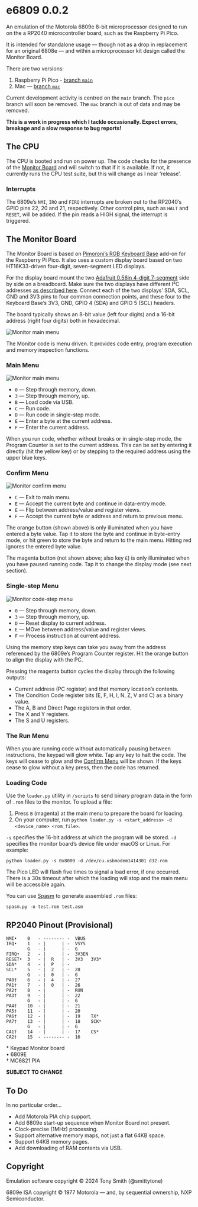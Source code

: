 # e6809 0.0.2

An emulation of the Motorola 6809e 8-bit microprocessor designed to run on the a RP2040 microcontroller board, such as the Raspberry Pi Pico.

It is intended for standalone usage — though not as a drop in replacement for an original 6808e — and within a microprocessor kit design called the Monitor Board.

There are two versions:

1. Raspberry Pi Pico - [branch `main`](https://github.com/smittytone/e6809/tree/main)
1. Mac — [branch `mac`](https://github.com/smittytone/e6809/tree/mac)

Current development activity is centred on the `main` branch. The `pico` branch will soon be removed. The `mac` branch is out of data and may be removed.

**This is a work in progress which I tackle occasionally. Expect errors, breakage and a slow response to bug reports!**

## The CPU

The CPU is booted and run on power up. The code checks for the presence of the [Monitor Board](#the-monitor-board) and will switch to that if it is available. If not, it currently runs the CPU test suite, but this will change as I near ‘release’.

### Interrupts

The 6809e’s `NMI`, `IRQ` and `FIRQ` interrupts are broken out to the RP2040’s GPIO pins 22, 20 and 21, respectively. Other control pins, such as `HALT` and `RESET`, will be added. If the pin reads a HIGH signal, the interrupt is triggered.

## The Monitor Board

The Monitor Board is based on [Pimoroni’s RGB Keyboard Base](https://shop.pimoroni.com/products/pico-rgb-keypad-base) add-on for the Raspberry Pi Pico. It also uses a custom display board based on two HT16K33-driven four-digit, seven-segment LED displays.

For the display board mount the two [Adafruit 0.56in 4-digit 7-segment](https://www.adafruit.com/product/880) side by side on a breadboard. Make sure the two displays have different I&sup2;C addresses [as described here](https://learn.adafruit.com/adafruit-led-backpack/0-dot-56-seven-segment-backpack-assembly). Connect each of the two displays’ SDA, SCL, GND and 3V3 pins to four common connection points, and these four to the Keyboard Base’s 3V3, GND, GPIO 4 (SDA) and GPIO 5 (SCL) headers.

The board typically shows an 8-bit value (left four digits) and a 16-bit address (right four digits) both in hexadecimal.

![Monitor main menu](./images/display-board.webp)

The Monitor code is menu driven. It provides code entry, program execution and memory inspection functions.

### Main Menu

![Monitor main menu](./images/monitor_main.png)

* `0` — Step through memory, down.
* `3` — Step through memory, up.
* `B` — Load code via USB.
* `C` — Run code.
* `D` — Run code in single-step mode.
* `E` — Enter a byte at the current address.
* `F` — Enter the current address.

When you run code, whether without breaks or in single-step mode, the Program Counter is set to the current address. This can be set by entering it directly (hit the yellow key) or by stepping to the required address using the upper blue keys.

### Confirm Menu

![Monitor confirm menu](./images/monitor_confirm_data.png)

* `C` — Exit to main menu.
* `E` — Accept the current byte and continue in data-entry mode.
* `E` — Flip between address/value and register views.
* `F` — Accept the current byte or address and return to previous menu.

The orange button (shown above) is only illuminated when you have entered a byte value. Tap it to store the byte and continue in byte-entry mode, or hit green to store the byte and return to the main menu. Hitting red ignores the entered byte value.

The magenta button (not shown above; also key `E`) is only illuminated when you have paused running code. Tap it to change the display mode (see next section).

### Single-step Menu

![Monitor code-step menu](./images/monitor_step.png)

* `0` — Step through memory, down.
* `3` — Step through memory, up.
* `D` — Reset display to current address.
* `E` — MOve between address/value and register views.
* `F` — Process instruction at current address.

Using the memory step keys can take you away from the address referenced by the 6809e’s Program Counter register. Hit the orange button to align the display with the PC.

Pressing the magenta button cycles the display through the following outputs:

* Current address (PC register) and that memory location’s contents.
* The Condition Code register bits (E, F, H, I, N, Z, V and C) as a binary value.
* The A, B and Direct Page registers in that order.
* The X and Y registers.
* The S and U registers.

### The Run Menu

When you are running code without automatically pausing between instructions, the keypad will glow white. Tap any key to halt the code. The keys will cease to glow and the [Confirm Menu](#confirm-menu) will be shown. If the keys cease to glow without a key press, then the code has returned.

### Loading Code

Use the `loader.py` utility in `/scripts` to send binary program data in the form of `.rom` files to the monitor. To upload a file:

1. Press `B` (magenta) at the main menu to prepare the board for loading.
2. On your computer, run `python loader.py -s <start_address> -d <device_name> <rom_file>`.

`-s` specifies the 16-bit address at which the program will be stored. `-d` specifies the monitor board’s device file under macOS or Linux. For example:

```shell
python loader.py -s 0x8000 -d /dev/cu.usbmodem1414301 d32.rom
```

The Pico LED will flash five times to signal a load error, if one occurred. There is a 30s timeout after which the loading will stop and the main menu will be accessible again.

You can use [Spasm](https://github.com/smittytone/Spasm) to generate assembled `.rom` files:

```shell
spasm.py -o test.rom test.asm
```

## RP2040 Pinout (Provisional)

```
NMI•    0   - -------- -  VBUS
IRQ•    1   - |      | -  VSYS
        G   - |      | -  G
FIRQ•   2   - |      | -  3V3EN
RESET•  3   - |  R   | -  3V3   3V3*
SDA*    4   - |  P   | -  
SCL*    5   - |  2   | -  28
        G   - |  0   | -  G
PA0†    6   - |  4   | -  27
PA1†    7   - |  0   | -  26
PA2†    8   - |      | -  RUN
PA3†    9   - |      | -  22
        G   - |      | -  G
PA4†    10  - |      | -  21
PA5†    11  - |      | -  20
PA6†    12  - |      | -  19    TX*
PA7†    13  - |      | -  18    SCK*
        G   - |      | -  G
CA1†    14  - |      | -  17    CS*
CA2†    15  - -------- -  16
```

&#42; Keypad Monitor board<br />
• 6809E<br />
† MC6821 PIA

**SUBJECT TO CHANGE**

## To Do

In no particular order...

* Add Motorola PIA chip support.
* Add 6809e start-up sequence when Monitor Board not present.
* Clock-precise (1MHz) processing.
* Support alternative memory maps, not just a flat 64KB space.
* Support 64KB memory pages.
* Add downloading of RAM contents via USB.

## Copyright

Emulation software copyright &copy; 2024 Tony Smith (@smittytone)

6809e ISA copyright &copy; 1977 Motorola &mdash; and, by sequential ownership, NXP Semiconductor.

